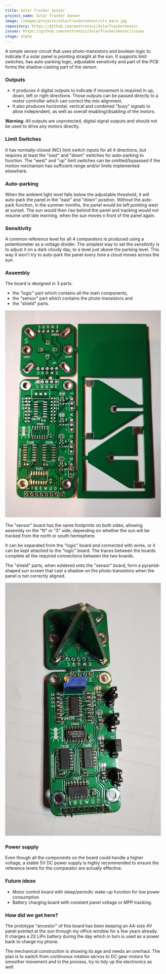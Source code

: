 ```yaml
---
title: Solar Tracker Sensor
project_name: Solar Tracker Sensor
image: /images/projects/solartrackersensor/sts_bare.jpg
repository: https://github.com/anttronics/SolarTrackerSensor
issues: https://github.com/anttronics/SolarTrackerSensor/issues
stage: alpha
---
```

A simple sensor circuit that uses photo-transistors and boolean logic to indicate if a solar panel is pointing straight at the sun. It supports limit switches, has auto-parking logic, adjustable sensitivity and part of the PCB forms the shadow-casting part of the sensor.

### Outputs 
- It produces 4 digital outputs to indicate if movement is required in up, down, left or right directions. Those outputs can be passed directly to a motor controller which can correct the mis-alignment. 
- It also produces horizontal, vertical and combined "busy" signals to allow independent, as well as overall enabling/disabling of the motors.

**Warning**: All outputs are unprotected, digital signal outputs and should not be used to drive any motors directly.

### Limit Switches
It has normally-closed (NC) limit switch inputs for all 4 directions, but requires at least the "east" and "down" switches for auto-parking to function. The "west" and "up" limit switches can be omitted/bypassed if the motion mechanism has sufficient range and/or limits implemented elsewhere.

### Auto-parking
When the ambient light level falls below the adjustable threshold, it will auto-park the panel in the "east" and "down" position. Without the auto-park function, in the summer months, the panel would be left pointing west at sunset. The sun would then rise behind the panel and tracking would not resume until late morning, when the sun moves n front of the panel again.

### Sensitivity
A common reference level for all 4 comparators is produced using a potentiometer as a voltage divider. The simplest way to set the sensitivity is to adjust it on a dark cloudy day, to a level just above the parking level. This way it won't try to auto-park the panel every time a cloud moves across the sun. 

### Assembly
The board is designed in 3 parts: 
- the "logic" part which contains all the main components,
- the "sensor" part which contains the photo-transistors and
- the "shield" parts. 

![Solar Tracker Sensor board (v0.1)](/images/projects/solartrackersensor/sts_bare.jpg)

The "sensor" board has the same footprints on both sides, allowing assembly on the "N" or "S" side, depending on whether the sun will be tracked from the north or south hemisphere.

It can be separated from the "logic" board and connected with wires, or it can be kept attached to the "logic" board. The traces between the boards complete all the required connections between the two boards.

The "shield" parts, when soldered onto the "sensor" board, form a pyramid-shaped sun screen that cast a shadow on the photo-transistors when the panel is not correctly aligned.

![Assembled Solar Tracker Sensor](/images/projects/solartrackersensor/sts_built.jpg)

### Power supply
Even though all the components on the board could handle a higher voltage, a stable 5V DC power supply is highly recommended to ensure the reference levels for the comparator are actually effective. 

### Future ideas
- Motor control board with sleep/periodic wake-up function for low power consumption
- Battery charging board with constant panel voltage or MPP tracking.

### How did we get here?
The prototype "ancestor" of this board has been keeping an A4-size 4V panel pointed at the sun through my office window for a few years already. It charges a 2S LiPo battery during the day which in turn is used as a power bank to charge my phone. 

The mechanical construction is showing its age and needs an overhaul. The plan is to switch from continuous rotation servos to DC gear motors for smoother movement and in the process, try to tidy up the electronics as well.

